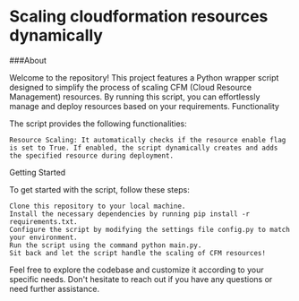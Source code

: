 # Scaling cloudformation resources dynamically

###About

Welcome to the repository! This project features a Python wrapper script designed to simplify the process of scaling CFM (Cloud Resource Management) resources. By running this script, you can effortlessly manage and deploy resources based on your requirements.
Functionality

The script provides the following functionalities:

    Resource Scaling: It automatically checks if the resource enable flag is set to True. If enabled, the script dynamically creates and adds the specified resource during deployment.

Getting Started

To get started with the script, follow these steps:

    Clone this repository to your local machine.
    Install the necessary dependencies by running pip install -r requirements.txt.
    Configure the script by modifying the settings file config.py to match your environment.
    Run the script using the command python main.py.
    Sit back and let the script handle the scaling of CFM resources!

Feel free to explore the codebase and customize it according to your specific needs. Don't hesitate to reach out if you have any questions or need further assistance.

